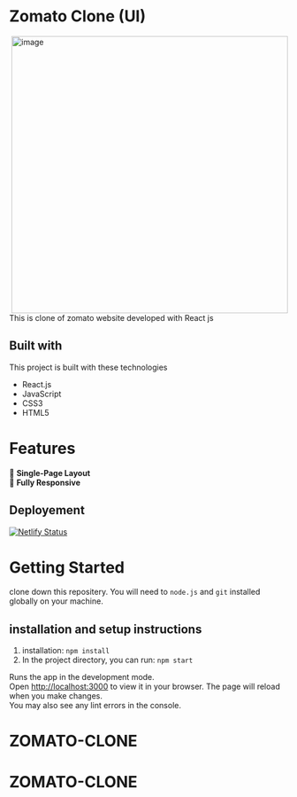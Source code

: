# Zomato Clone (UI)
<img align="right" width="500" alt="image" src="https://user-images.githubusercontent.com/106578262/206367213-822799c3-4529-4afe-9f29-bf699ac7f91c.png">

This is clone of zomato website developed with React js 



## Built with
This project is built with these technologies 
- React.js
- JavaScript
- CSS3
- HTML5

# Features 
 📖  **Single-Page Layout** \
 📱  **Fully Responsive**


## Deployement
[![Netlify Status](https://api.netlify.com/api/v1/badges/0ac304c4-a7c5-4aeb-af7e-0115f09830e1/deploy-status)](https://zomatouiclone.netlify.app/)

# Getting Started 
clone down this repositery. You will need to `node.js` and `git` installed globally on your machine.


## installation and setup instructions
1. installation: `npm install`
2. In the project directory, you can run: `npm start`

Runs the app in the development mode.\
Open [http://localhost:3000](http://localhost:3000) to view it in your browser.
The page will reload when you make changes.\
You may also see any lint errors in the console.

# ZOMATO-CLONE
# ZOMATO-CLONE

